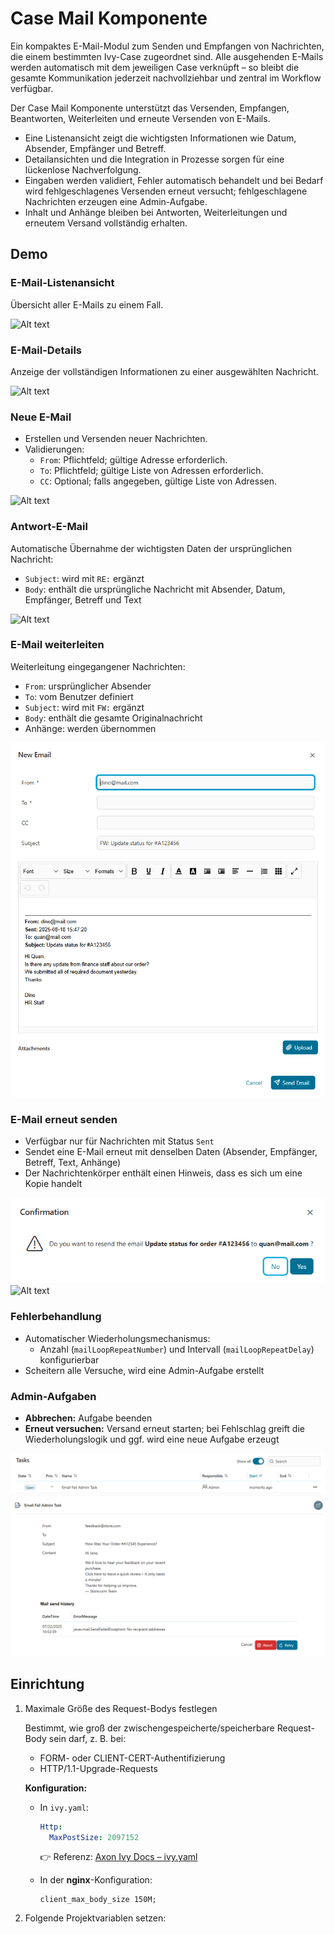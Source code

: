 # Case Mail Komponente

Ein kompaktes E-Mail-Modul zum Senden und Empfangen von Nachrichten, die einem bestimmten Ivy-Case zugeordnet sind. Alle ausgehenden E-Mails werden automatisch mit dem jeweiligen Case verknüpft – so bleibt die gesamte Kommunikation jederzeit nachvollziehbar und zentral im Workflow verfügbar.

Der Case Mail Komponente unterstützt das Versenden, Empfangen, Beantworten, Weiterleiten und erneute Versenden von E-Mails.  
- Eine Listenansicht zeigt die wichtigsten Informationen wie Datum, Absender, Empfänger und Betreff.  
- Detailansichten und die Integration in Prozesse sorgen für eine lückenlose Nachverfolgung.  
- Eingaben werden validiert, Fehler automatisch behandelt und bei Bedarf wird fehlgeschlagenes Versenden erneut versucht; fehlgeschlagene Nachrichten erzeugen eine Admin-Aufgabe.  
- Inhalt und Anhänge bleiben bei Antworten, Weiterleitungen und erneutem Versand vollständig erhalten.  

## Demo
### E-Mail-Listenansicht
Übersicht aller E-Mails zu einem Fall.  

![Alt text](images/mail-list.png)

### E-Mail-Details
Anzeige der vollständigen Informationen zu einer ausgewählten Nachricht.  

![Alt text](images/mail-details.png)

### Neue E-Mail
- Erstellen und Versenden neuer Nachrichten.  
- Validierungen:  
  - `From`: Pflichtfeld; gültige Adresse erforderlich.  
  - `To`: Pflichtfeld; gültige Liste von Adressen erforderlich.  
  - `CC`: Optional; falls angegeben, gültige Liste von Adressen.  

![Alt text](images/new-mail.png)

### Antwort-E-Mail
Automatische Übernahme der wichtigsten Daten der ursprünglichen Nachricht:  
- `Subject`: wird mit `RE:` ergänzt  
- `Body`: enthält die ursprüngliche Nachricht mit Absender, Datum, Empfänger, Betreff und Text  

![Alt text](images/reply-mail.png)

### E-Mail weiterleiten
Weiterleitung eingegangener Nachrichten:  
- `From`: ursprünglicher Absender  
- `To`: vom Benutzer definiert  
- `Subject`: wird mit `FW:` ergänzt  
- `Body`: enthält die gesamte Originalnachricht  
- Anhänge: werden übernommen  

![Alt text](images/forward.png)

### E-Mail erneut senden
- Verfügbar nur für Nachrichten mit Status `Sent`  
- Sendet eine E-Mail erneut mit denselben Daten (Absender, Empfänger, Betreff, Text, Anhänge)  
- Der Nachrichtenkörper enthält einen Hinweis, dass es sich um eine Kopie handelt  

![Alt text](images/resend-confirmation.png)  
![Alt text](images/resend-mail.png)

### Fehlerbehandlung
- Automatischer Wiederholungsmechanismus:  
  - Anzahl (`mailLoopRepeatNumber`) und Intervall (`mailLoopRepeatDelay`) konfigurierbar  
- Scheitern alle Versuche, wird eine Admin-Aufgabe erstellt  

### Admin-Aufgaben
- **Abbrechen:** Aufgabe beenden  
- **Erneut versuchen:** Versand erneut starten; bei Fehlschlag greift die Wiederholungslogik und ggf. wird eine neue Aufgabe erzeugt  

![Alt text](images/admin-task.png)  
![Alt text](images/admin-task-detail.png)

## Einrichtung
1. Maximale Größe des Request-Bodys festlegen  

   Bestimmt, wie groß der zwischengespeicherte/speicherbare Request-Body sein darf, z. B. bei:  
   - FORM- oder CLIENT-CERT-Authentifizierung  
   - HTTP/1.1-Upgrade-Requests  

   **Konfiguration:**  
   - In `ivy.yaml`:  
     ```yaml
     Http:
       MaxPostSize: 2097152
     ```  
     👉 Referenz: [Axon Ivy Docs – ivy.yaml](https://developer.axonivy.com/doc/12.0/engine-guide/configuration/files/ivy-yaml.html)

   - In der **nginx**-Konfiguration:  
     ```nginx
     client_max_body_size 150M;
     ```

2. Folgende Projektvariablen setzen:  
